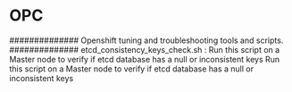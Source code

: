 # OPC
############## Openshift tuning and troubleshooting tools and scripts. ##############
etcd_consistency_keys_check.sh  : Run this script on a Master node to verify if etcd database has a null or inconsistent keys Run this script on a Master node to verify if etcd database has a null or inconsistent keys
